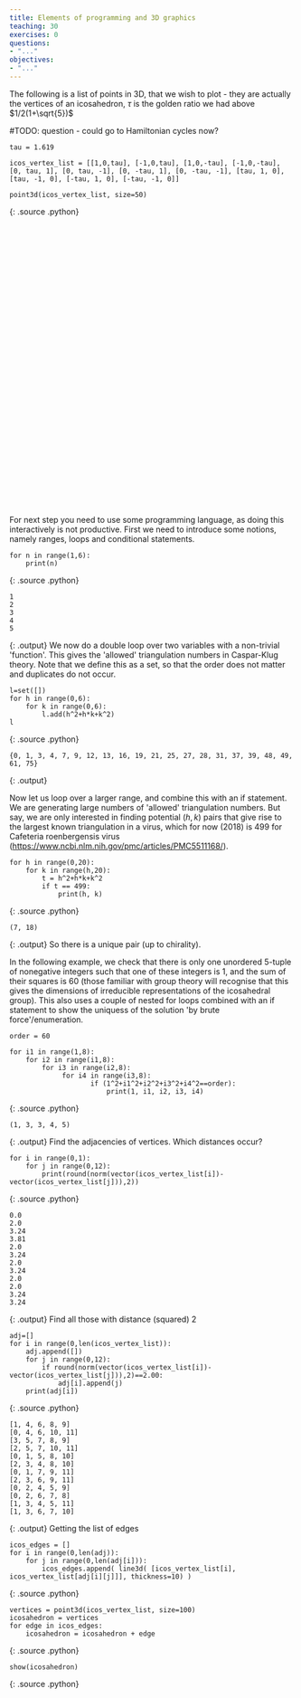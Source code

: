 ```yaml
---
title: Elements of programming and 3D graphics
teaching: 30
exercises: 0
questions:
- "..."
objectives:
- "..."
---
```

The following is a list of points in 3D, that we wish to plot - they are actually the vertices of an icosahedron, $\tau$ is the golden ratio we had above $1/2(1+\sqrt{5})$

#TODO: question - could go to Hamiltonian cycles now?


~~~
tau = 1.619

icos_vertex_list = [[1,0,tau], [-1,0,tau], [1,0,-tau], [-1,0,-tau], [0, tau, 1], [0, tau, -1], [0, -tau, 1], [0, -tau, -1], [tau, 1, 0], [tau, -1, 0], [-tau, 1, 0], [-tau, -1, 0]]

point3d(icos_vertex_list, size=50)
~~~
{: .source .python}




<iframe srcdoc="
<html>
<head>
  <style>
    * {
      margin: 0;
      padding: 0;
      overflow: hidden;
    }
    body, html {      
      height: 100%;
      width: 100%;
    }
  </style>
  <script type=&quot;text/javascript&quot; src=&quot;/nbextensions/jsmol/JSmol.min.js&quot;></script>
</head>
<body>
  <script type=&quot;text/javascript&quot;>
    var script = [
  'data &quot;model list&quot;',
  '10',
  'empty',
  'Xx -3.0 -4.0 -3.0',
  'Xx 0.0 -4.0 -3.0',
  'Xx 3.0 -4.0 -3.0',
  'Xx 4.0 -3.0 -3.0',
  'Xx 4.0 0.0 -3.0',
  'Xx 4.0 3.0 -3.0',
  'Xx -4.0 -3.0 -3.0',
  'Xx -4.0 -3.0 0.0',
  'Xx -4.0 -3.0 3.0',
  'Xx 5.5 5.5 5.5',
  'end &quot;model list&quot;; show data',
  'select *',
  'wireframe off; spacefill off',
  'set labelOffset 0 0',
  'background [255,255,255]',
  'spin OFF',
  'moveto 0 -764 -346 -545 76.39',
  'centerAt absolute {0 0 0}',
  'zoom 100',
  'frank OFF',
  'set perspectivedepth ON',
  'draw point_1 DIAMETER 50 {1.85299567634 0.0 3.0}',
  'color $point_1  [102,102,255]',
  'draw point_2 DIAMETER 50 {-1.85299567634 0.0 3.0}',
  'color $point_2  [102,102,255]',
  'draw point_3 DIAMETER 50 {1.85299567634 0.0 -3.0}',
  'color $point_3  [102,102,255]',
  'draw point_4 DIAMETER 50 {-1.85299567634 0.0 -3.0}',
  'color $point_4  [102,102,255]',
  'draw point_5 DIAMETER 50 {0.0 3.0 1.85299567634}',
  'color $point_5  [102,102,255]',
  'draw point_6 DIAMETER 50 {0.0 3.0 -1.85299567634}',
  'color $point_6  [102,102,255]',
  'draw point_7 DIAMETER 50 {0.0 -3.0 1.85299567634}',
  'color $point_7  [102,102,255]',
  'draw point_8 DIAMETER 50 {0.0 -3.0 -1.85299567634}',
  'color $point_8  [102,102,255]',
  'draw point_9 DIAMETER 50 {3.0 1.85299567634 0.0}',
  'color $point_9  [102,102,255]',
  'draw point_10 DIAMETER 50 {3.0 -1.85299567634 0.0}',
  'color $point_10  [102,102,255]',
  'draw point_11 DIAMETER 50 {-3.0 1.85299567634 0.0}',
  'color $point_11  [102,102,255]',
  'draw point_12 DIAMETER 50 {-3.0 -1.85299567634 0.0}',
  'color $point_12  [102,102,255]',
  'draw line_13 diameter 1 curve {-3.0 -3.0 -3.0}  {-3.0 3.0 -3.0} ',
  'color $line_13 translucent 0.5 [0,0,0]',
  'draw line_14 diameter 1 curve {-3.0 3.0 -3.0}  {3.0 3.0 -3.0} ',
  'color $line_14 translucent 0.5 [0,0,0]',
  'draw line_15 diameter 1 curve {3.0 3.0 -3.0}  {3.0 -3.0 -3.0} ',
  'color $line_15 translucent 0.5 [0,0,0]',
  'draw line_16 diameter 1 curve {3.0 -3.0 -3.0}  {-3.0 -3.0 -3.0} ',
  'color $line_16 translucent 0.5 [0,0,0]',
  'draw line_17 diameter 1 curve {-3.0 -3.0 -3.0}  {-3.0 -3.0 3.0} ',
  'color $line_17 translucent 0.5 [0,0,0]',
  'draw line_18 diameter 1 curve {-3.0 -3.0 3.0}  {-3.0 3.0 3.0} ',
  'color $line_18 translucent 0.5 [0,0,0]',
  'draw line_19 diameter 1 curve {-3.0 3.0 3.0}  {3.0 3.0 3.0} ',
  'color $line_19 translucent 0.5 [0,0,0]',
  'draw line_20 diameter 1 curve {3.0 3.0 3.0}  {3.0 -3.0 3.0} ',
  'color $line_20 translucent 0.5 [0,0,0]',
  'draw line_21 diameter 1 curve {3.0 -3.0 3.0}  {-3.0 -3.0 3.0} ',
  'color $line_21 translucent 0.5 [0,0,0]',
  'draw line_22 diameter 1 curve {-3.0 -3.0 3.0} ',
  'color $line_22 translucent 0.5 [0,0,0]',
  'draw line_23 diameter 1 curve {-3.0 3.0 -3.0}  {-3.0 3.0 3.0} ',
  'color $line_23 translucent 0.5 [0,0,0]',
  'draw line_24 diameter 1 curve {3.0 -3.0 -3.0}  {3.0 -3.0 3.0} ',
  'color $line_24 translucent 0.5 [0,0,0]',
  'draw line_25 diameter 1 curve {3.0 3.0 -3.0}  {3.0 3.0 3.0} ',
  'color $line_25 translucent 0.5 [0,0,0]',
  'select atomno = 1',
  'color atom  [76,76,76]',
  'label &quot;-1.6&quot;',
  'select atomno = 2',
  'color atom  [76,76,76]',
  'label &quot;0.0&quot;',
  'select atomno = 3',
  'color atom  [76,76,76]',
  'label &quot;1.6&quot;',
  'select atomno = 4',
  'color atom  [76,76,76]',
  'label &quot;-1.6&quot;',
  'select atomno = 5',
  'color atom  [76,76,76]',
  'label &quot;0.0&quot;',
  'select atomno = 6',
  'color atom  [76,76,76]',
  'label &quot;1.6&quot;',
  'select atomno = 7',
  'color atom  [76,76,76]',
  'label &quot;-1.6&quot;',
  'select atomno = 8',
  'color atom  [76,76,76]',
  'label &quot;0.0&quot;',
  'select atomno = 9',
  'color atom  [76,76,76]',
  'label &quot;1.6&quot;',
  'isosurface fullylit; pmesh o* fullylit; set antialiasdisplay on;',
].join('\n');;
    var Info = {
      width: '100%',
      height: '500',
      debug: false,
      disableInitialConsole: true,   // very slow when used with inline mesh
      color: '#3131ff',
      addSelectionOptions: false,
      use: 'HTML5',
      j2sPath: '/nbextensions/jsmol/j2s',
      script: script,
    };
    var jmolApplet0 = Jmol.getApplet('jmolApplet0', Info);
  </script>
</body>
</html>
" 
        width="100%"
        height="500"
        style="border: 0;">
</iframe>



For next step you need to use some programming language, as doing this interactively is not productive. First we need to introduce some notions, namely ranges, loops and conditional statements.


~~~
for n in range(1,6):
    print(n)
~~~
{: .source .python}

~~~
1
2
3
4
5

~~~
{: .output}
We now do a double loop over two variables with a non-trivial 'function'. This gives the 'allowed' triangulation numbers in Caspar-Klug theory. Note that we define this as a set, so that the order does not matter and duplicates do not occur. 


~~~
l=set([])
for h in range(0,6):
    for k in range(0,6):
        l.add(h^2+h*k+k^2)
l
~~~
{: .source .python}



~~~
{0, 1, 3, 4, 7, 9, 12, 13, 16, 19, 21, 25, 27, 28, 31, 37, 39, 48, 49, 61, 75}
~~~
{: .output}


Now let us loop over a larger range, and combine this with an if statement. We are generating large numbers of 'allowed' triangulation numbers. But say, we are only interested in finding potential $(h,k)$ pairs that give rise to the largest known triangulation in a virus, which for now (2018) is $499$ for Cafeteria roenbergensis virus (https://www.ncbi.nlm.nih.gov/pmc/articles/PMC5511168/). 


~~~
for h in range(0,20):
    for k in range(h,20):
        t = h^2+h*k+k^2
        if t == 499:
            print(h, k)
~~~
{: .source .python}

~~~
(7, 18)

~~~
{: .output}
So there is a unique pair (up to chirality).

In the following example, we check that there is only one unordered 5-tuple of nonegative integers such that one of these integers is 1, and the sum of their squares is 60 (those familiar with group theory will recognise that this gives the dimensions of irreducible representations of the icosahedral group). This also uses a couple of nested for loops combined with  an if statement to show the uniquess of the solution 'by brute force'/enumeration. 


~~~
order = 60

for i1 in range(1,8):
    for i2 in range(i1,8):
        for i3 in range(i2,8):
             for i4 in range(i3,8):
                    if (1^2+i1^2+i2^2+i3^2+i4^2==order):
                        print(1, i1, i2, i3, i4)
~~~
{: .source .python}

~~~
(1, 3, 3, 4, 5)

~~~
{: .output}
Find the adjacencies of vertices. Which distances occur?


~~~
for i in range(0,1):
    for j in range(0,12):
        print(round(norm(vector(icos_vertex_list[i])-vector(icos_vertex_list[j])),2))
~~~
{: .source .python}

~~~
0.0
2.0
3.24
3.81
2.0
3.24
2.0
3.24
2.0
2.0
3.24
3.24

~~~
{: .output}
Find all those with distance (squared) 2


~~~
adj=[]
for i in range(0,len(icos_vertex_list)):
    adj.append([])
    for j in range(0,12):
        if round(norm(vector(icos_vertex_list[i])-vector(icos_vertex_list[j])),2)==2.00:
            adj[i].append(j)
    print(adj[i])
~~~
{: .source .python}

~~~
[1, 4, 6, 8, 9]
[0, 4, 6, 10, 11]
[3, 5, 7, 8, 9]
[2, 5, 7, 10, 11]
[0, 1, 5, 8, 10]
[2, 3, 4, 8, 10]
[0, 1, 7, 9, 11]
[2, 3, 6, 9, 11]
[0, 2, 4, 5, 9]
[0, 2, 6, 7, 8]
[1, 3, 4, 5, 11]
[1, 3, 6, 7, 10]

~~~
{: .output}
Getting the list of edges


~~~
icos_edges = []
for i in range(0,len(adj)):
    for j in range(0,len(adj[i])):
        icos_edges.append( line3d( [icos_vertex_list[i], icos_vertex_list[adj[i][j]]], thickness=10) )
~~~
{: .source .python}


~~~
vertices = point3d(icos_vertex_list, size=100)
icosahedron = vertices
for edge in icos_edges:
    icosahedron = icosahedron + edge
~~~
{: .source .python}


~~~
show(icosahedron)
~~~
{: .source .python}



<iframe srcdoc="
<html>
<head>
  <style>
    * {
      margin: 0;
      padding: 0;
      overflow: hidden;
    }
    body, html {      
      height: 100%;
      width: 100%;
    }
  </style>
  <script type=&quot;text/javascript&quot; src=&quot;/nbextensions/jsmol/JSmol.min.js&quot;></script>
</head>
<body>
  <script type=&quot;text/javascript&quot;>
    var script = [
  'data &quot;model list&quot;',
  '10',
  'empty',
  'Xx -3.0 -4.0 -3.0',
  'Xx 0.0 -4.0 -3.0',
  'Xx 3.0 -4.0 -3.0',
  'Xx 4.0 -3.0 -3.0',
  'Xx 4.0 0.0 -3.0',
  'Xx 4.0 3.0 -3.0',
  'Xx -4.0 -3.0 -3.0',
  'Xx -4.0 -3.0 0.0',
  'Xx -4.0 -3.0 3.0',
  'Xx 5.5 5.5 5.5',
  'end &quot;model list&quot;; show data',
  'select *',
  'wireframe off; spacefill off',
  'set labelOffset 0 0',
  'background [255,255,255]',
  'spin OFF',
  'moveto 0 -764 -346 -545 76.39',
  'centerAt absolute {0 0 0}',
  'zoom 100',
  'frank OFF',
  'set perspectivedepth ON',
  'draw point_1 DIAMETER 100 {1.85299567634 0.0 3.0}',
  'color $point_1  [102,102,255]',
  'draw point_2 DIAMETER 100 {-1.85299567634 0.0 3.0}',
  'color $point_2  [102,102,255]',
  'draw point_3 DIAMETER 100 {1.85299567634 0.0 -3.0}',
  'color $point_3  [102,102,255]',
  'draw point_4 DIAMETER 100 {-1.85299567634 0.0 -3.0}',
  'color $point_4  [102,102,255]',
  'draw point_5 DIAMETER 100 {0.0 3.0 1.85299567634}',
  'color $point_5  [102,102,255]',
  'draw point_6 DIAMETER 100 {0.0 3.0 -1.85299567634}',
  'color $point_6  [102,102,255]',
  'draw point_7 DIAMETER 100 {0.0 -3.0 1.85299567634}',
  'color $point_7  [102,102,255]',
  'draw point_8 DIAMETER 100 {0.0 -3.0 -1.85299567634}',
  'color $point_8  [102,102,255]',
  'draw point_9 DIAMETER 100 {3.0 1.85299567634 0.0}',
  'color $point_9  [102,102,255]',
  'draw point_10 DIAMETER 100 {3.0 -1.85299567634 0.0}',
  'color $point_10  [102,102,255]',
  'draw point_11 DIAMETER 100 {-3.0 1.85299567634 0.0}',
  'color $point_11  [102,102,255]',
  'draw point_12 DIAMETER 100 {-3.0 -1.85299567634 0.0}',
  'color $point_12  [102,102,255]',
  'draw line_13 diameter 10 curve {1.85299567634 0.0 3.0}  {-1.85299567634 0.0 3.0} ',
  'color $line_13  [102,102,255]',
  'draw line_14 diameter 10 curve {1.85299567634 0.0 3.0}  {0.0 3.0 1.85299567634} ',
  'color $line_14  [102,102,255]',
  'draw line_15 diameter 10 curve {1.85299567634 0.0 3.0}  {0.0 -3.0 1.85299567634} ',
  'color $line_15  [102,102,255]',
  'draw line_16 diameter 10 curve {1.85299567634 0.0 3.0}  {3.0 1.85299567634 0.0} ',
  'color $line_16  [102,102,255]',
  'draw line_17 diameter 10 curve {1.85299567634 0.0 3.0}  {3.0 -1.85299567634 0.0} ',
  'color $line_17  [102,102,255]',
  'draw line_18 diameter 10 curve {-1.85299567634 0.0 3.0}  {1.85299567634 0.0 3.0} ',
  'color $line_18  [102,102,255]',
  'draw line_19 diameter 10 curve {-1.85299567634 0.0 3.0}  {0.0 3.0 1.85299567634} ',
  'color $line_19  [102,102,255]',
  'draw line_20 diameter 10 curve {-1.85299567634 0.0 3.0}  {0.0 -3.0 1.85299567634} ',
  'color $line_20  [102,102,255]',
  'draw line_21 diameter 10 curve {-1.85299567634 0.0 3.0}  {-3.0 1.85299567634 0.0} ',
  'color $line_21  [102,102,255]',
  'draw line_22 diameter 10 curve {-1.85299567634 0.0 3.0}  {-3.0 -1.85299567634 0.0} ',
  'color $line_22  [102,102,255]',
  'draw line_23 diameter 10 curve {1.85299567634 0.0 -3.0}  {-1.85299567634 0.0 -3.0} ',
  'color $line_23  [102,102,255]',
  'draw line_24 diameter 10 curve {1.85299567634 0.0 -3.0}  {0.0 3.0 -1.85299567634} ',
  'color $line_24  [102,102,255]',
  'draw line_25 diameter 10 curve {1.85299567634 0.0 -3.0}  {0.0 -3.0 -1.85299567634} ',
  'color $line_25  [102,102,255]',
  'draw line_26 diameter 10 curve {1.85299567634 0.0 -3.0}  {3.0 1.85299567634 0.0} ',
  'color $line_26  [102,102,255]',
  'draw line_27 diameter 10 curve {1.85299567634 0.0 -3.0}  {3.0 -1.85299567634 0.0} ',
  'color $line_27  [102,102,255]',
  'draw line_28 diameter 10 curve {-1.85299567634 0.0 -3.0}  {1.85299567634 0.0 -3.0} ',
  'color $line_28  [102,102,255]',
  'draw line_29 diameter 10 curve {-1.85299567634 0.0 -3.0}  {0.0 3.0 -1.85299567634} ',
  'color $line_29  [102,102,255]',
  'draw line_30 diameter 10 curve {-1.85299567634 0.0 -3.0}  {0.0 -3.0 -1.85299567634} ',
  'color $line_30  [102,102,255]',
  'draw line_31 diameter 10 curve {-1.85299567634 0.0 -3.0}  {-3.0 1.85299567634 0.0} ',
  'color $line_31  [102,102,255]',
  'draw line_32 diameter 10 curve {-1.85299567634 0.0 -3.0}  {-3.0 -1.85299567634 0.0} ',
  'color $line_32  [102,102,255]',
  'draw line_33 diameter 10 curve {0.0 3.0 1.85299567634}  {1.85299567634 0.0 3.0} ',
  'color $line_33  [102,102,255]',
  'draw line_34 diameter 10 curve {0.0 3.0 1.85299567634}  {-1.85299567634 0.0 3.0} ',
  'color $line_34  [102,102,255]',
  'draw line_35 diameter 10 curve {0.0 3.0 1.85299567634}  {0.0 3.0 -1.85299567634} ',
  'color $line_35  [102,102,255]',
  'draw line_36 diameter 10 curve {0.0 3.0 1.85299567634}  {3.0 1.85299567634 0.0} ',
  'color $line_36  [102,102,255]',
  'draw line_37 diameter 10 curve {0.0 3.0 1.85299567634}  {-3.0 1.85299567634 0.0} ',
  'color $line_37  [102,102,255]',
  'draw line_38 diameter 10 curve {0.0 3.0 -1.85299567634}  {1.85299567634 0.0 -3.0} ',
  'color $line_38  [102,102,255]',
  'draw line_39 diameter 10 curve {0.0 3.0 -1.85299567634}  {-1.85299567634 0.0 -3.0} ',
  'color $line_39  [102,102,255]',
  'draw line_40 diameter 10 curve {0.0 3.0 -1.85299567634}  {0.0 3.0 1.85299567634} ',
  'color $line_40  [102,102,255]',
  'draw line_41 diameter 10 curve {0.0 3.0 -1.85299567634}  {3.0 1.85299567634 0.0} ',
  'color $line_41  [102,102,255]',
  'draw line_42 diameter 10 curve {0.0 3.0 -1.85299567634}  {-3.0 1.85299567634 0.0} ',
  'color $line_42  [102,102,255]',
  'draw line_43 diameter 10 curve {0.0 -3.0 1.85299567634}  {1.85299567634 0.0 3.0} ',
  'color $line_43  [102,102,255]',
  'draw line_44 diameter 10 curve {0.0 -3.0 1.85299567634}  {-1.85299567634 0.0 3.0} ',
  'color $line_44  [102,102,255]',
  'draw line_45 diameter 10 curve {0.0 -3.0 1.85299567634}  {0.0 -3.0 -1.85299567634} ',
  'color $line_45  [102,102,255]',
  'draw line_46 diameter 10 curve {0.0 -3.0 1.85299567634}  {3.0 -1.85299567634 0.0} ',
  'color $line_46  [102,102,255]',
  'draw line_47 diameter 10 curve {0.0 -3.0 1.85299567634}  {-3.0 -1.85299567634 0.0} ',
  'color $line_47  [102,102,255]',
  'draw line_48 diameter 10 curve {0.0 -3.0 -1.85299567634}  {1.85299567634 0.0 -3.0} ',
  'color $line_48  [102,102,255]',
  'draw line_49 diameter 10 curve {0.0 -3.0 -1.85299567634}  {-1.85299567634 0.0 -3.0} ',
  'color $line_49  [102,102,255]',
  'draw line_50 diameter 10 curve {0.0 -3.0 -1.85299567634}  {0.0 -3.0 1.85299567634} ',
  'color $line_50  [102,102,255]',
  'draw line_51 diameter 10 curve {0.0 -3.0 -1.85299567634}  {3.0 -1.85299567634 0.0} ',
  'color $line_51  [102,102,255]',
  'draw line_52 diameter 10 curve {0.0 -3.0 -1.85299567634}  {-3.0 -1.85299567634 0.0} ',
  'color $line_52  [102,102,255]',
  'draw line_53 diameter 10 curve {3.0 1.85299567634 0.0}  {1.85299567634 0.0 3.0} ',
  'color $line_53  [102,102,255]',
  'draw line_54 diameter 10 curve {3.0 1.85299567634 0.0}  {1.85299567634 0.0 -3.0} ',
  'color $line_54  [102,102,255]',
  'draw line_55 diameter 10 curve {3.0 1.85299567634 0.0}  {0.0 3.0 1.85299567634} ',
  'color $line_55  [102,102,255]',
  'draw line_56 diameter 10 curve {3.0 1.85299567634 0.0}  {0.0 3.0 -1.85299567634} ',
  'color $line_56  [102,102,255]',
  'draw line_57 diameter 10 curve {3.0 1.85299567634 0.0}  {3.0 -1.85299567634 0.0} ',
  'color $line_57  [102,102,255]',
  'draw line_58 diameter 10 curve {3.0 -1.85299567634 0.0}  {1.85299567634 0.0 3.0} ',
  'color $line_58  [102,102,255]',
  'draw line_59 diameter 10 curve {3.0 -1.85299567634 0.0}  {1.85299567634 0.0 -3.0} ',
  'color $line_59  [102,102,255]',
  'draw line_60 diameter 10 curve {3.0 -1.85299567634 0.0}  {0.0 -3.0 1.85299567634} ',
  'color $line_60  [102,102,255]',
  'draw line_61 diameter 10 curve {3.0 -1.85299567634 0.0}  {0.0 -3.0 -1.85299567634} ',
  'color $line_61  [102,102,255]',
  'draw line_62 diameter 10 curve {3.0 -1.85299567634 0.0}  {3.0 1.85299567634 0.0} ',
  'color $line_62  [102,102,255]',
  'draw line_63 diameter 10 curve {-3.0 1.85299567634 0.0}  {-1.85299567634 0.0 3.0} ',
  'color $line_63  [102,102,255]',
  'draw line_64 diameter 10 curve {-3.0 1.85299567634 0.0}  {-1.85299567634 0.0 -3.0} ',
  'color $line_64  [102,102,255]',
  'draw line_65 diameter 10 curve {-3.0 1.85299567634 0.0}  {0.0 3.0 1.85299567634} ',
  'color $line_65  [102,102,255]',
  'draw line_66 diameter 10 curve {-3.0 1.85299567634 0.0}  {0.0 3.0 -1.85299567634} ',
  'color $line_66  [102,102,255]',
  'draw line_67 diameter 10 curve {-3.0 1.85299567634 0.0}  {-3.0 -1.85299567634 0.0} ',
  'color $line_67  [102,102,255]',
  'draw line_68 diameter 10 curve {-3.0 -1.85299567634 0.0}  {-1.85299567634 0.0 3.0} ',
  'color $line_68  [102,102,255]',
  'draw line_69 diameter 10 curve {-3.0 -1.85299567634 0.0}  {-1.85299567634 0.0 -3.0} ',
  'color $line_69  [102,102,255]',
  'draw line_70 diameter 10 curve {-3.0 -1.85299567634 0.0}  {0.0 -3.0 1.85299567634} ',
  'color $line_70  [102,102,255]',
  'draw line_71 diameter 10 curve {-3.0 -1.85299567634 0.0}  {0.0 -3.0 -1.85299567634} ',
  'color $line_71  [102,102,255]',
  'draw line_72 diameter 10 curve {-3.0 -1.85299567634 0.0}  {-3.0 1.85299567634 0.0} ',
  'color $line_72  [102,102,255]',
  'draw line_73 diameter 1 curve {-3.0 -3.0 -3.0}  {-3.0 3.0 -3.0} ',
  'color $line_73 translucent 0.5 [0,0,0]',
  'draw line_74 diameter 1 curve {-3.0 3.0 -3.0}  {3.0 3.0 -3.0} ',
  'color $line_74 translucent 0.5 [0,0,0]',
  'draw line_75 diameter 1 curve {3.0 3.0 -3.0}  {3.0 -3.0 -3.0} ',
  'color $line_75 translucent 0.5 [0,0,0]',
  'draw line_76 diameter 1 curve {3.0 -3.0 -3.0}  {-3.0 -3.0 -3.0} ',
  'color $line_76 translucent 0.5 [0,0,0]',
  'draw line_77 diameter 1 curve {-3.0 -3.0 -3.0}  {-3.0 -3.0 3.0} ',
  'color $line_77 translucent 0.5 [0,0,0]',
  'draw line_78 diameter 1 curve {-3.0 -3.0 3.0}  {-3.0 3.0 3.0} ',
  'color $line_78 translucent 0.5 [0,0,0]',
  'draw line_79 diameter 1 curve {-3.0 3.0 3.0}  {3.0 3.0 3.0} ',
  'color $line_79 translucent 0.5 [0,0,0]',
  'draw line_80 diameter 1 curve {3.0 3.0 3.0}  {3.0 -3.0 3.0} ',
  'color $line_80 translucent 0.5 [0,0,0]',
  'draw line_81 diameter 1 curve {3.0 -3.0 3.0}  {-3.0 -3.0 3.0} ',
  'color $line_81 translucent 0.5 [0,0,0]',
  'draw line_82 diameter 1 curve {-3.0 -3.0 3.0} ',
  'color $line_82 translucent 0.5 [0,0,0]',
  'draw line_83 diameter 1 curve {-3.0 3.0 -3.0}  {-3.0 3.0 3.0} ',
  'color $line_83 translucent 0.5 [0,0,0]',
  'draw line_84 diameter 1 curve {3.0 -3.0 -3.0}  {3.0 -3.0 3.0} ',
  'color $line_84 translucent 0.5 [0,0,0]',
  'draw line_85 diameter 1 curve {3.0 3.0 -3.0}  {3.0 3.0 3.0} ',
  'color $line_85 translucent 0.5 [0,0,0]',
  'select atomno = 1',
  'color atom  [76,76,76]',
  'label &quot;-1.6&quot;',
  'select atomno = 2',
  'color atom  [76,76,76]',
  'label &quot;0.0&quot;',
  'select atomno = 3',
  'color atom  [76,76,76]',
  'label &quot;1.6&quot;',
  'select atomno = 4',
  'color atom  [76,76,76]',
  'label &quot;-1.6&quot;',
  'select atomno = 5',
  'color atom  [76,76,76]',
  'label &quot;0.0&quot;',
  'select atomno = 6',
  'color atom  [76,76,76]',
  'label &quot;1.6&quot;',
  'select atomno = 7',
  'color atom  [76,76,76]',
  'label &quot;-1.6&quot;',
  'select atomno = 8',
  'color atom  [76,76,76]',
  'label &quot;0.0&quot;',
  'select atomno = 9',
  'color atom  [76,76,76]',
  'label &quot;1.6&quot;',
  'isosurface fullylit; pmesh o* fullylit; set antialiasdisplay on;',
].join('\n');;
    var Info = {
      width: '100%',
      height: '500',
      debug: false,
      disableInitialConsole: true,   // very slow when used with inline mesh
      color: '#3131ff',
      addSelectionOptions: false,
      use: 'HTML5',
      j2sPath: '/nbextensions/jsmol/j2s',
      script: script,
    };
    var jmolApplet0 = Jmol.getApplet('jmolApplet0', Info);
  </script>
</body>
</html>
" 
        width="100%"
        height="500"
        style="border: 0;">
</iframe>


